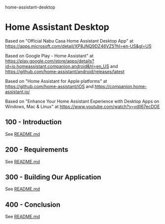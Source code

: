 home-assistant-desktop
# Home Assistant Desktop

Based on "Official Nabu Casa Home Assistant Desktop App" at https://apps.microsoft.com/detail/XP8JNQ9DZ46VZ5?hl=en-US&gl=US

Based on Google Play - Home Assistant" at https://play.google.com/store/apps/details?id=io.homeassistant.companion.android&hl=en_US and https://github.com/home-assistant/android/releases/latest

Based on "Home Assistant for Apple platforms" at https://github.com/home-assistant/iOS and https://companion.home-assistant.io/

Based on "Enhance Your Home Assistant Experience with Desktop Apps on Windows, Mac & Linux" at https://www.youtube.com/watch?v=vdll67ecDOE

## 100 - Introduction

See [README.md](./100/README.md)

## 200 - Requirements

See [README.md](./200/README.md)

## 300 - Building Our Application

See [README.md](./300/README.md)

## 400 - Conclusion

See [README.md](./400/README.md)
